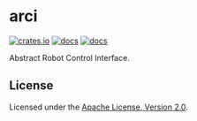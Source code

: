 # arci

[![crates.io](https://img.shields.io/crates/v/arci.svg?logo=rust)](https://crates.io/crates/arci) [![docs](https://docs.rs/arci/badge.svg)](https://docs.rs/arci) [![docs](https://img.shields.io/badge/docs-main-blue)](https://openrr.github.io/openrr/arci)

Abstract Robot Control Interface.

## License

Licensed under the [Apache License, Version 2.0](https://github.com/openrr/openrr/blob/main/LICENSE).

